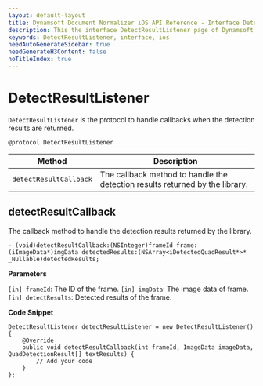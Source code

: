 ```yaml
---
layout: default-layout
title: Dynamsoft Document Normalizer iOS API Reference - Interface DetectResultListener
description: This the interface DetectResultListener page of Dynamsoft Document Normalizer for iOS SDK.
keywords: DetectResultListener, interface, ios
needAutoGenerateSidebar: true
needGenerateH3Content: false
noTitleIndex: true
---
```


# DetectResultListener

`DetectResultListener` is the protocol to handle callbacks when the detection results are returned.

```objc
@protocol DetectResultListener
```

| Method | Description |
| ------ | ----------- |
| `detectResultCallback` | The callback method to handle the detection results returned by the library. |

## detectResultCallback

The callback method to handle the detection results returned by the library.

```objc
- (void)detectResultCallback:(NSInteger)frameId frame:(iImageData*)imgData detectedResults:(NSArray<iDetectedQuadResult*>* _Nullable)detectedResults;
```

**Parameters**

`[in] frameId`: The ID of the frame.
`[in] imgData`: The image data of frame.
`[in] detectResults`: Detected results of the frame.

**Code Snippet**

```objc
DetectResultListener detectResultListener = new DetectResultListener() {
    @Override
    public void detectResultCallback(int frameId, ImageData imageData, QuadDetectionResult[] textResults) {
        // Add your code
    }
};
```


